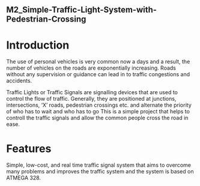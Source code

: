 ## M2_Simple-Traffic-Light-System-with-Pedestrian-Crossing

# Introduction
The use of personal vehicles is very common now a days and a result, the number of vehicles on the roads are exponentially increasing. Roads without any supervision or guidance can lead in to traffic congestions and accidents.

Traffic Lights or Traffic Signals are signalling devices that are used to control the flow of traffic. Generally, they are positioned at junctions, intersections, ‘X’ roads, pedestrian crossings etc. and alternate the priority of who has to wait and who has to go
This is a simple project that helps to controll the traffic signals and allow the common people cross the road in ease.
# Features
Simple, low-cost, and real time traffic signal system that aims to overcome many problems and improves the traffic system and the system is based on ATMEGA 328.

